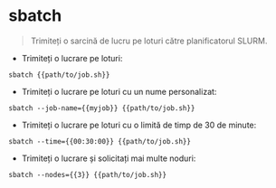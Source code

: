 # sbatch

> Trimiteți o sarcină de lucru pe loturi către planificatorul SLURM.

- Trimiteți o lucrare pe loturi:

`sbatch {{path/to/job.sh}}`

- Trimiteți o lucrare pe loturi cu un nume personalizat:

`sbatch --job-name={{myjob}} {{path/to/job.sh}}`

- Trimiteți o lucrare pe loturi cu o limită de timp de 30 de minute:

`sbatch --time={{00:30:00}} {{path/to/job.sh}}`

- Trimiteți o lucrare și solicitați mai multe noduri:

`sbatch --nodes={{3}} {{path/to/job.sh}}`
